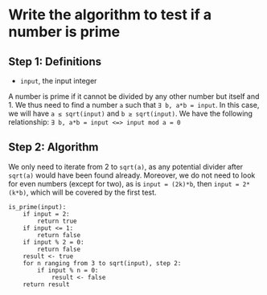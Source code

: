 # Write the algorithm to test if a number is prime

## Step 1: Definitions

- `input`, the input integer

A number is prime if it cannot be divided by any other number but itself and 1.
We thus need to find a number `a` such that `∃ b, a*b = input`. In this case, we will have `a ≤ sqrt(input)` and `b ≥ sqrt(input)`.
We have the following relationship: `∃ b, a*b = input <=> input mod a = 0`

## Step 2: Algorithm

We only need to iterate from 2 to `sqrt(a)`, as any potential divider after `sqrt(a)` would have been found already.
Moreover, we do not need to look for even numbers (except for two), as is `input = (2k)*b`, then `input = 2*(k*b)`, which will be covered by the first test.

```
is_prime(input):
    if input = 2:
        return true
    if input <= 1:
        return false
    if input % 2 = 0:
        return false
    result <- true
    for n ranging from 3 to sqrt(input), step 2:
        if input % n = 0:
            result <- false
    return result
```
